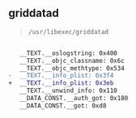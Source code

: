 ## griddatad

> `/usr/libexec/griddatad`

```diff

   __TEXT.__oslogstring: 0x400
   __TEXT.__objc_classname: 0x6c
   __TEXT.__objc_methtype: 0x534
-  __TEXT.__info_plist: 0x3f4
+  __TEXT.__info_plist: 0x3eb
   __TEXT.__unwind_info: 0x110
   __DATA_CONST.__auth_got: 0x180
   __DATA_CONST.__got: 0xd8

```
